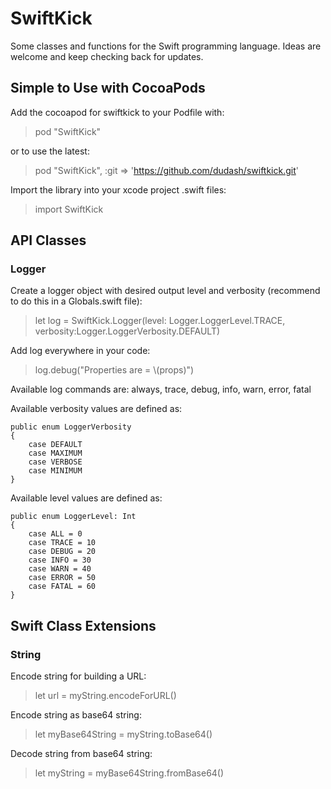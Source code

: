 # SwiftKick
Some classes and functions for the Swift programming language.  Ideas are welcome and keep checking back for updates.

## Simple to Use with CocoaPods
Add the cocoapod for swiftkick to your Podfile with:
> pod "SwiftKick"

or to use the latest:
 > pod "SwiftKick", :git => 'https://github.com/dudash/swiftkick.git'

Import the library into your xcode project .swift files:
 > import SwiftKick

## API Classes
### Logger
Create a logger object with desired output level and verbosity (recommend to do this in a Globals.swift file):
 > let log = SwiftKick.Logger(level: Logger.LoggerLevel.TRACE, verbosity:Logger.LoggerVerbosity.DEFAULT)

Add log everywhere in your code:
 > log.debug("Properties are = \\(props)")

Available log commands are:
always, trace, debug, info, warn, error, fatal

Available verbosity values are defined as:

    public enum LoggerVerbosity
    {
        case DEFAULT
        case MAXIMUM
        case VERBOSE
        case MINIMUM
    }

Available level values are defined as:

    public enum LoggerLevel: Int
    {
        case ALL = 0
        case TRACE = 10
        case DEBUG = 20
        case INFO = 30
        case WARN = 40
        case ERROR = 50
        case FATAL = 60
    }

## Swift Class Extensions
### String
Encode string for building a URL:
 > let url = myString.encodeForURL()

Encode string as base64 string:
 > let myBase64String = myString.toBase64()

Decode string from base64 string:
 > let myString = myBase64String.fromBase64()

